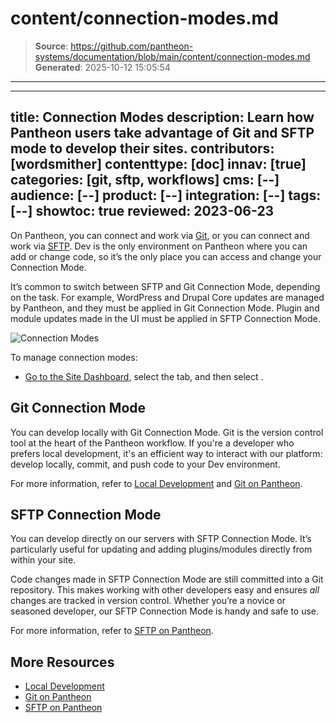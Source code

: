 # content/connection-modes.md

> **Source**: https://github.com/pantheon-systems/documentation/blob/main/content/connection-modes.md
> **Generated**: 2025-10-12 15:05:54

---

---
title: Connection Modes
description: Learn how Pantheon users take advantage of Git and SFTP mode to develop their sites.
contributors: [wordsmither]
contenttype: [doc]
innav: [true]
categories: [git, sftp, workflows]
cms: [--]
audience: [--]
product: [--]
integration: [--]
tags: [--]
showtoc: true
reviewed: 2023-06-23
---

On Pantheon, you can connect and work via [Git](/guides/git/git-config), or you can connect and work via [SFTP](/guides/sftp). Dev is the only environment on Pantheon where you can add or change code, so it’s the only place you can access and change your Connection Mode.

<Alert title="Note" type="info" >

It’s common to switch between SFTP and Git Connection Mode, depending on the task. For example, WordPress and Drupal Core updates are managed by Pantheon, and they must be applied in Git Connection Mode. Plugin and module updates made in the UI must be applied in SFTP Connection Mode.

</Alert>

![Connection Modes](../images/dashboard/new-dashboard/2024/_connection-mode-sftp.png)

To manage connection modes:

- [Go to the Site Dashboard](/guides/account-mgmt/workspace-sites-teams/sites#site-dashboard), select the <Icon icon="wrench" text="Dev"/> tab, and then select <Icon icon="code" text="Code"/>.

## Git Connection Mode

You can develop locally with Git Connection Mode. Git is the version control tool at the heart of the Pantheon workflow. If you're a developer who prefers local development, it's an efficient way to interact with our platform: develop locally, commit, and push code to your Dev environment.

For more information, refer to [Local Development](/guides/local-development) and [Git on Pantheon](/guides/git).

## SFTP Connection Mode

You can develop directly on our servers with SFTP Connection Mode. It’s particularly useful for updating and adding plugins/modules directly from within your site.

Code changes made in SFTP Connection Mode are still committed into a Git repository. This makes working with other developers easy and ensures _all_ changes are tracked in version control. Whether you’re a novice or seasoned developer, our SFTP Connection Mode is handy and safe to use.

For more information, refer to [SFTP on Pantheon](/guides/sftp).

## More Resources

- [Local Development](/guides/local-development)
- [Git on Pantheon](/guides/git)
- [SFTP on Pantheon](/guides/sftp)
